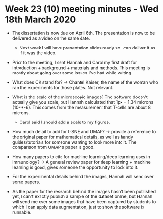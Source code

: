# Week 23 (10) meeting minutes - Wed 18th March 2020

* The dissertation is now due on April 6th. The presentation is now to be delivered as a video on the same date.
  * Next week I will have presentation slides ready so I can deliver it as if it was the video.

* Prior to the meeting, I sent Hannah and Carol my first draft for introduction + background + materials and methods. This meeting is mostly about going over some issues I've had while writing.

* What does CK stand for? -> Chantel Kaiser, the name of the woman who ran the experiments for those plates. Not relevant.
* What is the scale of the microscopic images? The software doesn't actually give you scale, but Hannah calculated that 1px = 1.34 microns (10**-6). This comes from the measurement that T-cells are about 8 microns.
  * Carol said I should add a scale to my figures.

* How much detail to add for t-SNE and UMAP? -> provide a reference to the original paper for mathematical details, as well as handy guides/tutorials for someone wanting to look more into it. The comparison from UMAP's paper is good.

* How many papers to cite for machine learning/deep learning uses in immunology? -> A general review paper for deep learning + machine learning is good, gives someone the opportunity to look into it.

* For the experimental details behind the images, Hannah will send over some papers.

* As the paper for the research behind the images hasn't been published yet, I can't exactly publish a sample of the dataset online, but Hannah will send me over some images that have been captured by students to which I can apply data augmentation, just to show the software is runnable. 
